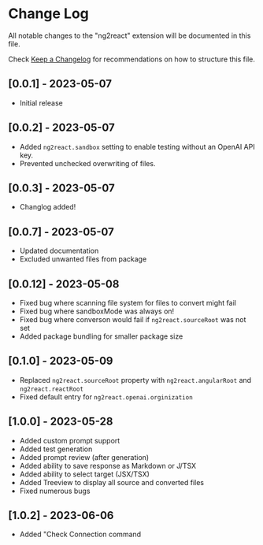 # Change Log

All notable changes to the "ng2react" extension will be documented in this file.

Check [Keep a Changelog](http://keepachangelog.com/) for recommendations on how to structure this file.

## [0.0.1] - 2023-05-07

- Initial release

## [0.0.2] - 2023-05-07

- Added `ng2react.sandbox` setting to enable testing without an OpenAI API key.
- Prevented unchecked overwriting of files.

## [0.0.3] - 2023-05-07

- Changlog added!

## [0.0.7] - 2023-05-07

- Updated documentation
- Excluded unwanted files from package

## [0.0.12] - 2023-05-08

- Fixed bug where scanning file system for files to convert might fail
- Fixed bug where sandboxMode was always on!
- Fixed bug where converson would fail if `ng2react.sourceRoot` was not set
- Added package bundling for smaller package size

## [0.1.0] - 2023-05-09

- Replaced `ng2react.sourceRoot` property with `ng2react.angularRoot` and `ng2react.reactRoot`
- Fixed default entry for `ng2react.openai.orginization`

## [1.0.0] - 2023-05-28

- Added custom prompt support
- Added test generation
- Added prompt review (after generation)
- Added ability to save response as Markdown or J/TSX
- Added ability to select target (JSX/TSX)
- Added Treeview to display all source and converted files
- Fixed numerous bugs

## [1.0.2] - 2023-06-06

- Added "Check Connection command
